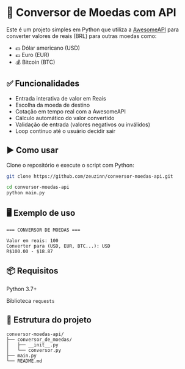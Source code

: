 # 💱 Conversor de Moedas com API

Este é um projeto simples em Python que utiliza a [AwesomeAPI](https://docs.awesomeapi.com.br/api-de-moedas) para converter valores de reais (BRL) para outras moedas como:

- 💵 Dólar americano (USD)
- 💶 Euro (EUR)
- 💰 Bitcoin (BTC)

## ✅ Funcionalidades

- Entrada interativa de valor em Reais
- Escolha da moeda de destino
- Cotação em tempo real com a AwesomeAPI
- Cálculo automático do valor convertido
- Validação de entrada (valores negativos ou inválidos)
- Loop contínuo até o usuário decidir sair

## ▶️ Como usar

Clone o repositório e execute o script com Python:

```bash
git clone https://github.com/zeuzinn/conversor-moedas-api.git

cd conversor-moedas-api
python main.py
```

## 🖥️ Exemplo de uso
```
=== CONVERSOR DE MOEDAS ===

Valor em reais: 100
Converter para (USD, EUR, BTC...): USD
R$100.00 - $18.87
```

## 📦 Requisitos
Python 3.7+

Biblioteca `requests` 

## 📁 Estrutura do projeto
```
conversor-moedas-api/
├── conversor_de_moedas/
│   ├── __init__.py
│   └── conversor.py
├── main.py
└── README.md
```